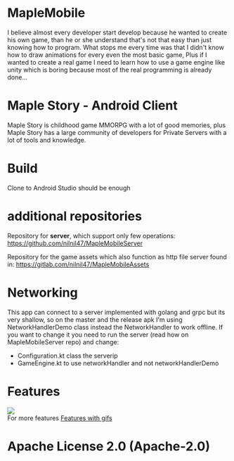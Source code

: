 # MapleMobile
I believe almost every developer start develop because he wanted to create his own game,
 than he or she understand that's not that easy than just knowing how to program.
 What stops me every time was that I didn't know how to draw animations for every even the most basic game,
 Plus if I wanted to create a real game I need to learn how to use a game engine like unity which is
 boring because most of the real programming is already done...

# Maple Story - Android Client
Maple Story is childhood game MMORPG with a lot of good memories, plus Maple Story has a large
 community of developers for Private Servers with a lot of tools and knowledge.

# Build
Clone to Android Studio should be enough

# additional repositories

Repository for **server**, which support only few operations: https://github.com/nilnil47/MapleMobileServer

Repository for the game assets which also function as http file server found in: https://gitlab.com/nilnil47/MapleMobileAssets

# Networking
This app can connect to a server implemented with golang and grpc but its very shallow, so on the master and the release apk I'm using NetworkHandlerDemo class instead the NetworkHandler to work offline.
If you want to change it you need to run the server (read how on MapleMobileServer repo) and change:
* Configuration.kt class the serverip
* GameEngine.kt to use networkHandler and not networkHandlerDemo


# Features
![](screenshots/moves.gif)  
For more features
[Features with gifs](FEATURES.md)

# Apache License 2.0 (Apache-2.0)
